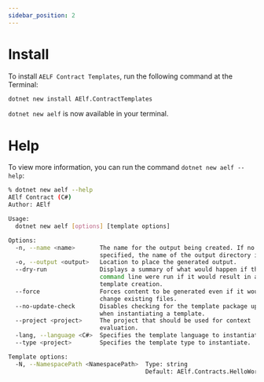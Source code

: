 ```yaml
---
sidebar_position: 2
---
```


# Install

To install `AELF Contract Templates`, run the following command at the Terminal:

```bash
dotnet new install AElf.ContractTemplates
```

`dotnet new aelf` is now available in your terminal.

# Help

To view more information, you can run the command `dotnet new aelf --help`:

```bash
% dotnet new aelf --help
AElf Contract (C#)
Author: AElf

Usage:
  dotnet new aelf [options] [template options]

Options:
  -n, --name <name>       The name for the output being created. If no name is
                          specified, the name of the output directory is used.
  -o, --output <output>   Location to place the generated output.
  --dry-run               Displays a summary of what would happen if the given
                          command line were run if it would result in a
                          template creation.
  --force                 Forces content to be generated even if it would
                          change existing files.
  --no-update-check       Disables checking for the template package updates
                          when instantiating a template.
  --project <project>     The project that should be used for context
                          evaluation.
  -lang, --language <C#>  Specifies the template language to instantiate.
  --type <project>        Specifies the template type to instantiate.

Template options:
  -N, --NamespacePath <NamespacePath>  Type: string
                                       Default: AElf.Contracts.HelloWorld
```
